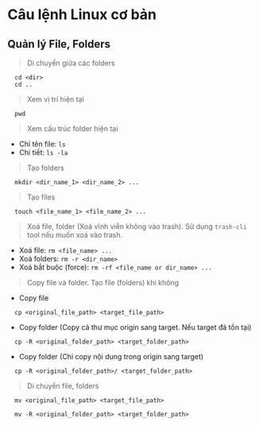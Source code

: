 # Câu lệnh Linux cơ bản

## Quản lý File, Folders

> Di chuyển giữa các folders

```
  cd <dir>
  cd ..
```

> Xem vị trí hiện tại

```
  pwd
```

> Xem cấu trúc folder hiện tại

- Chỉ tên file: `ls`
- Chi tiết: `ls -la`

> Tạo folders

```
  mkdir <dir_name_1> <dir_name_2> ...
```

> Tạo files

```
  touch <file_name_1> <file_name_2> ...
```

> Xoá file, folder (Xoá vĩnh viễn không vào trash). Sử dụng `trash-cli` tool nếu muốn xoá vào trash.

- Xoá file: `rm <file_name> ...`
- Xoá folders: `rm -r <dir_name>`
- Xoá bắt buộc (force): `rm -rf <file_name or dir_name> ...`

> Copy file và folder. Tạo file (folders) khi không

- Copy file

```
  cp <original_file_path> <target_file_path>
```

- Copy folder (Copy cả thư mục origin sang target. Nếu target đã tồn tại)

```
  cp -R <original_folder_path> <target_folder_path>
```

- Copy folder (Chỉ copy nội dung trong origin sang target)

```
  cp -R <original_folder_path>/ <target_folder_path>
```

> Di chuyển file, folders

```
  mv <original_file_path> <target_file_path>

  mv -R <original_folder_path> <target_folder_path>
```

